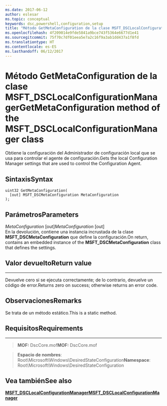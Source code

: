 ```yaml
---
ms.date: 2017-06-12
author: eslesar
ms.topic: conceptual
keywords: dsc,powershell,configuration,setup
title: "Método GetMetaConfiguration de la clase MSFT_DSCLocalConfigurationManager"
ms.openlocfilehash: 4f209014e9fde5841a9bce743f5364e6677d1e41
ms.sourcegitcommit: 75f70c7df01eea5e7a2c16f9a3ab1dd437a1f8fd
ms.translationtype: HT
ms.contentlocale: es-ES
ms.lasthandoff: 06/12/2017
---
```

# <a name="getmetaconfiguration-method-of-the-msftdsclocalconfigurationmanager-class"></a><span data-ttu-id="59124-103">Método GetMetaConfiguration de la clase MSFT_DSCLocalConfigurationManager</span><span class="sxs-lookup"><span data-stu-id="59124-103">GetMetaConfiguration method of the MSFT_DSCLocalConfigurationManager class</span></span>

<span data-ttu-id="59124-104">Obtiene la configuración del Administrador de configuración local que se usa para controlar el agente de configuración.</span><span class="sxs-lookup"><span data-stu-id="59124-104">Gets the local Configuration Manager settings that are used to control the Configuration Agent.</span></span>

<a name="syntax"></a><span data-ttu-id="59124-105">Sintaxis</span><span class="sxs-lookup"><span data-stu-id="59124-105">Syntax</span></span>
------

```mof
uint32 GetMetaConfiguration(
  [out] MSFT_DSCMetaConfiguration MetaConfiguration
);
```

<a name="parameters"></a><span data-ttu-id="59124-106">Parámetros</span><span class="sxs-lookup"><span data-stu-id="59124-106">Parameters</span></span>
----------

<span data-ttu-id="59124-107">*MetaConfiguration* \[out\]</span><span class="sxs-lookup"><span data-stu-id="59124-107">*MetaConfiguration* \[out\]</span></span>  
<span data-ttu-id="59124-108">En la devolución, contiene una instancia incrustada de la clase **MSFT_DSCMetaConfiguration** que define la configuración.</span><span class="sxs-lookup"><span data-stu-id="59124-108">On return, contains an embedded instance of the **MSFT_DSCMetaConfiguration** class that defines the settings.</span></span>

## <a name="return-value"></a><span data-ttu-id="59124-109">Valor devuelto</span><span class="sxs-lookup"><span data-stu-id="59124-109">Return value</span></span>
------------

<span data-ttu-id="59124-110">Devuelve cero si se ejecuta correctamente; de lo contrario, devuelve un código de error.</span><span class="sxs-lookup"><span data-stu-id="59124-110">Returns zero on success; otherwise returns an error code.</span></span>

## <a name="remarks"></a><span data-ttu-id="59124-111">Observaciones</span><span class="sxs-lookup"><span data-stu-id="59124-111">Remarks</span></span>

<span data-ttu-id="59124-112">Se trata de un método estático.</span><span class="sxs-lookup"><span data-stu-id="59124-112">This is a static method.</span></span>

## <a name="requirements"></a><span data-ttu-id="59124-113">Requisitos</span><span class="sxs-lookup"><span data-stu-id="59124-113">Requirements</span></span>
------------
><span data-ttu-id="59124-114">**MOF:** DscCore.mof</span><span class="sxs-lookup"><span data-stu-id="59124-114">**MOF:** DscCore.mof</span></span>

><span data-ttu-id="59124-115">**Espacio de nombres**: Root\Microsoft\Windows\DesiredStateConfiguration</span><span class="sxs-lookup"><span data-stu-id="59124-115">**Namespace**: Root\Microsoft\Windows\DesiredStateConfiguration</span></span>


## <a name="see-also"></a><span data-ttu-id="59124-116">Vea también</span><span class="sxs-lookup"><span data-stu-id="59124-116">See also</span></span>


[<span data-ttu-id="59124-117">**MSFT_DSCLocalConfigurationManager**</span><span class="sxs-lookup"><span data-stu-id="59124-117">**MSFT_DSCLocalConfigurationManager**</span></span>](msft-dsclocalconfigurationmanager.md)


 

 



